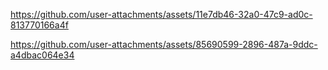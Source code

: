 

https://github.com/user-attachments/assets/11e7db46-32a0-47c9-ad0c-813770166a4f




https://github.com/user-attachments/assets/85690599-2896-487a-9ddc-a4dbac064e34

